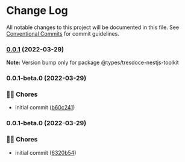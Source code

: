 # Change Log

All notable changes to this project will be documented in this file.
See [Conventional Commits](https://conventionalcommits.org) for commit guidelines.

### [0.0.1](https://github.com/tresdoce/tresdoce-nestjs-toolkit-test/compare/@types/tresdoce-nestjs-toolkit@0.0.1-beta.0...@types/tresdoce-nestjs-toolkit@0.0.1) (2022-03-29)

**Note:** Version bump only for package @types/tresdoce-nestjs-toolkit

### 0.0.1-beta.0 (2022-03-29)

### 👨‍💻 Chores

- initial commit ([b60c241](https://github.com/tresdoce/tresdoce-nestjs-toolkit-test/commit/b60c241e33c5e94d0fbcb17e84f189e669dbaa1b))

### 0.0.1-beta.0 (2022-03-29)

### 👨‍💻 Chores

- initial commit ([6320b54](https://github.com/tresdoce/tresdoce-nestjs-toolkit-test/commit/6320b544f05fd7bdcbc8a006f3b3217fdef0ac5b))
